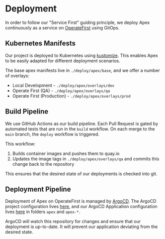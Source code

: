 # Deployment

In order to follow our "Service First" guiding principle, we deploy Apex continuously as a service on [OperateFirst](https://operate-first.cloud) using GitOps.

## Kubernetes Manifests

Our project is deployed to Kubernetes using [kustomize](https://kustomize.io/).
This enables Apex to be easily adapted for different deployment scenarios.

The base apex manifests live in `./deploy/apex/base`, and we offer a number of overlays:

- Local Development - `./deploy/apex/overlays/dev`
- Operate First (QA) - `./deploy/apex/overlays/qa`
- Operate First (Production) - `./deploy/apex/overlays/prod`

## Build Pipeline

We use GitHub Actions as our build pipeline.
Each Pull Request is gated by automated tests that are run in the `build` workflow.
On each merge to the `main` branch, the `deploy` workflow is triggered.

This workflow:

1. Builds container images and pushes them to quay.io
1. Updates the image tags in `./deploy/apex/overlays/qa` and commits this change back to the repository

This ensures that the desired state of our deployments is checked into git.

## Deployment Pipeline

Deployment of Apex on OperateFirst is managed by [ArgoCD](https://argocd.operate-first.cloud/).
The ArgoCD project configuration lives [here](https://github.com/operate-first/apps/blob/master/argocd/overlays/moc-infra/projects/apex.yaml), and our ArgoCD Application configuration lives [here](https://github.com/operate-first/apps/blob/master/argocd/overlays/moc-infra/applications/envs/moc/smaug/) in folders `apex` and `apex-*`.

ArgoCD will watch this repository for changes and ensure that our deployment is up-to-date.
It will prevent our application deviating from the desired state.
